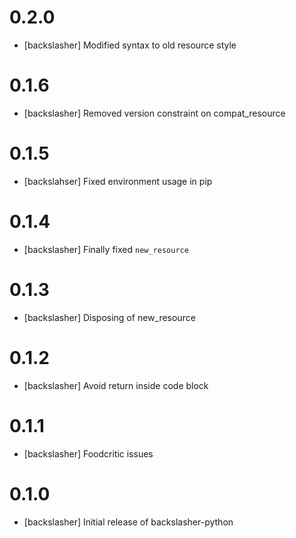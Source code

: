 # 0.2.0
- [backslasher] Modified syntax to old resource style

# 0.1.6
- [backslasher] Removed version constraint on compat_resource

# 0.1.5
- [backslahser] Fixed environment usage in pip

# 0.1.4
- [backslasher] Finally fixed `new_resource`

# 0.1.3
- [backslasher] Disposing of new_resource

# 0.1.2
- [backslasher] Avoid return inside code block

# 0.1.1
- [backslasher] Foodcritic issues

# 0.1.0
- [backslasher] Initial release of backslasher-python
